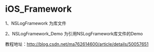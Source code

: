 # iOS_Framework

1、NSLogFramework        为库文件

2、NSLogFramework_Demo   为引用NSLogFramework库文件的Demo

教程地址：http://blog.csdn.net/ma762614600/article/details/50057651
